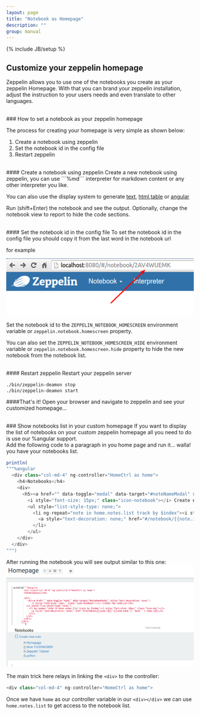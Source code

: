 ```yaml
---
layout: page
title: "Notebook as Homepage"
description: ""
group: manual
---
```

<!--
Licensed under the Apache License, Version 2.0 (the "License");
you may not use this file except in compliance with the License.
You may obtain a copy of the License at

http://www.apache.org/licenses/LICENSE-2.0

Unless required by applicable law or agreed to in writing, software
distributed under the License is distributed on an "AS IS" BASIS,
WITHOUT WARRANTIES OR CONDITIONS OF ANY KIND, either express or implied.
See the License for the specific language governing permissions and
limitations under the License.
-->
{% include JB/setup %}

## Customize your zeppelin homepage
 Zeppelin allows you to use one of the notebooks you create as your zeppelin Homepage.
 With that you can brand your zeppelin installation,
 adjust the instruction to your users needs and even translate to other languages.

 <br />
### How to set a notebook as your zeppelin homepage

The process for creating your homepage is very simple as shown below:

 1. Create a notebook using zeppelin
 2. Set the notebook id in the config file
 3. Restart zeppelin

 <br />
#### Create a notebook using zeppelin
  Create a new notebook using zeppelin,
  you can use ```%md``` interpreter for markdown content or any other interpreter you like.

  You can also use the display system to generate [text](../displaysystem/display.html),
  [html](../displaysystem/display.html#html),[table](../displaysystem/table.html) or
   [angular](../displaysystem/angular.html)

   Run (shift+Enter) the notebook and see the output. Optionally, change the notebook view to report to hide
   the code sections.

   <br />
#### Set the notebook id in the config file
  To set the notebook id in the config file you should copy it from the last word in the notebook url

  for example

  <img src="/assets/themes/zeppelin/img/screenshots/homepage_notebook_id.png" />

  Set the notebook id to the ```ZEPPELIN_NOTEBOOK_HOMESCREEN``` environment variable
  or ```zeppelin.notebook.homescreen``` property.

  You can also set the ```ZEPPELIN_NOTEBOOK_HOMESCREEN_HIDE``` environment variable
  or ```zeppelin.notebook.homescreen.hide``` property to hide the new notebook from the notebook list.

  <br />
#### Restart zeppelin
  Restart your zeppelin server

  ```
  ./bin/zeppelin-deamon stop
  ./bin/zeppelin-deamon start
  ```
  ####That's it! Open your browser and navigate to zeppelin and see your customized homepage...


<br />
### Show notebooks list in your custom homepage
If you want to display the list of notebooks on your custom zeppelin homepage all
you need to do is use our %angular support.

  <br />
  Add the following code to a paragraph in you home page and run it... walla! you have your notebooks list.

  ```javascript
  println(
  """%angular
    <div class="col-md-4" ng-controller="HomeCtrl as home">
      <h4>Notebooks</h4>
      <div>
        <h5><a href="" data-toggle="modal" data-target="#noteNameModal" style="text-decoration: none;">
          <i style="font-size: 15px;" class="icon-notebook"></i> Create new note</a></h5>
          <ul style="list-style-type: none;">
            <li ng-repeat="note in home.notes.list track by $index"><i style="font-size: 10px;" class="icon-doc"></i>
              <a style="text-decoration: none;" href="#/notebook/{{note.id}}">{{note.name || 'Note ' + note.id}}</a>
            </li>
          </ul>
      </div>
    </div>
  """)
  ```

  After running the notebook you will see output similar to this one:
  <img src="/assets/themes/zeppelin/img/screenshots/homepage_notebook_list.png" />

  The main trick here relays in linking the ```<div>``` to the controller:

  ```javascript
  <div class="col-md-4" ng-controller="HomeCtrl as home">
  ```

  Once we have ```home``` as our controller variable in our ```<div></div>``` 
  we can use ```home.notes.list``` to get access to the notebook list.
